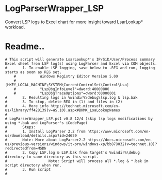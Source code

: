 # LogParserWrapper_LSP
Convert LSP logs to Excel chart for more insight toward LsarLookup* workload. 
# Readme..
	# This script will generate LsarLookup*'s IP/SiD/User/Process summary Excel sheet from LSP log(s) using LogParser and Excel via COM objects.
	#		1. To enable LSP logging, save below to .REG and run, logging starts as soon as REG set. 
		#			Windows Registry Editor Version 5.00 
		#			[HKEY_LOCAL_MACHINE\SYSTEM\CurrentControlSet\Control\Lsa] 
		#			"LspDbgInfoLevel"=dword:40000800 
		#			"LspDbgTraceOptions"=dword:00000001 
	#		2. Resulting logs in %windir%\debug\lsp.log & lsp.bak
	#		3. To stop, delete REG in (1) and files in (2)
	#		4. More info http://technet.microsoft.com/en-us/library/ff428139(v=WS.10).aspx#BKMK_LsaLookupNames 
	#
	# LogParserWrapper_LSP.ps1 v0.8 12/4 (skip lsp logs modifications by using *.bak and LogParser's iCodePage)
	#		Steps: 
	#   	1. Install LogParser 2.2 from https://www.microsoft.com/en-us/download/details.aspx?id=24659
	#     	Note: More about LogParser2.2 https://docs.microsoft.com/en-us/previous-versions/windows/it-pro/windows-xp/bb878032(v=technet.10)?redirectedfrom=MSDN
	#   	2. Copy LSP.log & LSP.bak from target's %windir%\debug directory to same directory as this script.
	#					Note: Script will process all *.log & *.bak in script directory when run.
	#   	3. Run script
	# 
